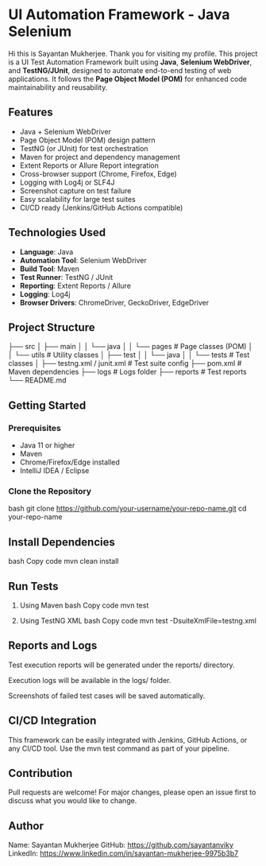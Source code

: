 # UI Automation Framework - Java Selenium
Hi this is Sayantan Mukherjee. Thank you for visiting my profile. This project is a UI Test Automation Framework built using **Java**, **Selenium WebDriver**, and **TestNG/JUnit**, designed to automate end-to-end testing of web applications. It follows the **Page Object Model (POM)** for enhanced code maintainability and reusability.

## Features

- Java + Selenium WebDriver
- Page Object Model (POM) design pattern
- TestNG (or JUnit) for test orchestration
- Maven for project and dependency management
- Extent Reports or Allure Report integration
- Cross-browser support (Chrome, Firefox, Edge)
- Logging with Log4j or SLF4J
- Screenshot capture on test failure
- Easy scalability for large test suites
- CI/CD ready (Jenkins/GitHub Actions compatible)

## Technologies Used

- **Language**: Java  
- **Automation Tool**: Selenium WebDriver  
- **Build Tool**: Maven  
- **Test Runner**: TestNG / JUnit  
- **Reporting**: Extent Reports / Allure  
- **Logging**: Log4j  
- **Browser Drivers**: ChromeDriver, GeckoDriver, EdgeDriver  

## Project Structure

├── src
│ ├── main
│ │ └── java
│ │ └── pages # Page classes (POM)
│ │ └── utils # Utility classes
│ ├── test
│ │ └── java
│ │ └── tests # Test classes
│
├── testng.xml / junit.xml # Test suite config
├── pom.xml # Maven dependencies
├── logs # Logs folder
├── reports # Test reports
└── README.md

## Getting Started

### Prerequisites

- Java 11 or higher
- Maven
- Chrome/Firefox/Edge installed
- IntelliJ IDEA / Eclipse

### Clone the Repository
bash
git clone https://github.com/your-username/your-repo-name.git
cd your-repo-name

## Install Dependencies
bash
Copy code
mvn clean install

## Run Tests
1. Using Maven
bash
Copy code
mvn test

2. Using TestNG XML
bash
Copy code
mvn test -DsuiteXmlFile=testng.xml

## Reports and Logs
Test execution reports will be generated under the reports/ directory.

Execution logs will be available in the logs/ folder.

Screenshots of failed test cases will be saved automatically.

## CI/CD Integration
This framework can be easily integrated with Jenkins, GitHub Actions, or any CI/CD tool. Use the mvn test command as part of your pipeline.

## Contribution
Pull requests are welcome! For major changes, please open an issue first to discuss what you would like to change.

## Author
Name: Sayantan Mukherjee
GitHub: https://github.com/sayantanviky
LinkedIn: https://www.linkedin.com/in/sayantan-mukherjee-9975b3b7


